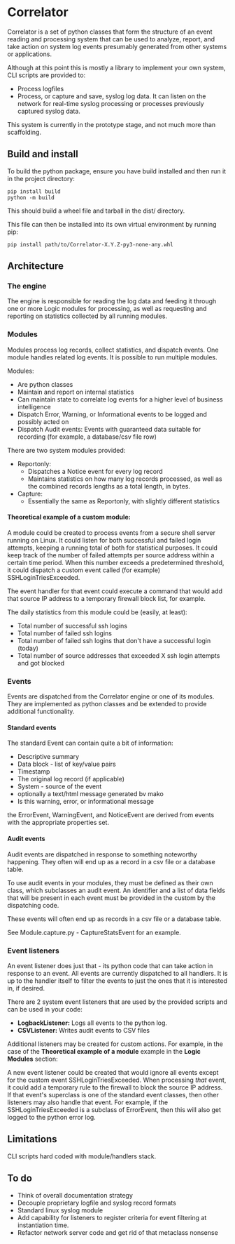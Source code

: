 # Correlator

Correlator is a set of python classes that form the structure of an event reading and processing system
that can be used to analyze, report, and take action on system log events presumably generated from other systems
or applications.

Although at this point this is mostly a library to implement your own system, CLI scripts are provided to:
- Process logfiles
- Process, or capture and save, syslog log data. It can listen on the network for real-time syslog processing or 
processes previously captured syslog data.

This system is currently in the prototype stage, and not much more than scaffolding. 

## Build and install

To build the python package, ensure you have build installed and then run it in the project directory:

    pip install build
    python -m build

This should build a wheel file and tarball in the dist/ directory.

This file can then be installed into its own virtual environment by running pip:

    pip install path/to/Correlator-X.Y.Z-py3-none-any.whl

## Architecture

### The engine

The  engine is responsible for reading the log data and feeding it through
one or more Logic modules for processing, as well as requesting and reporting
on statistics collected by all running modules. 

### Modules 

Modules process log records, collect statistics, and dispatch events. One module
handles related log events. It is possible to run multiple modules.

Modules:

- Are python classes
- Maintain and report on internal statistics 
- Can maintain state to correlate log events for a higher level of business intelligence
- Dispatch Error, Warning, or Informational events to be logged and possibly acted on
- Dispatch Audit events: Events with guaranteed data suitable for recording (for example, a database/csv file row)

There are two system modules provided: 
- Reportonly:
  - Dispatches a Notice event for every log record
  - Maintains statistics on how many log records processed, as well as the combined records lengths as a total length,
in bytes.
- Capture:
  - Essentially the same as Reportonly, with slightly different statistics

#### Theoretical example of a custom module:

A module could be created to process events from a secure shell server running on Linux.
It could listen for both successful and failed login attempts, keeping a running total of both
for statistical purposes. It could keep track of the number of failed attempts per source address
within a certain time period. When this number exceeds a predetermined threshold, it could dispatch a custom event
called (for example) SSHLoginTriesExceeded.

The event handler for that event could execute a command that would add that source IP address to a temporary
firewall block list, for example.

The daily statistics from this module could be (easily, at least):
  - Total number of successful ssh logins
  - Total number of failed ssh logins
  - Total number of failed ssh logins that don't have a successful login (today)
  - Total number of source addresses that exceeded X ssh login attempts and got blocked

### Events

Events are dispatched from the Correlator engine or one of its modules. They are implemented as
python classes and be extended to provide additional functionality.

#### Standard events

The standard Event can contain quite a bit of information:

- Descriptive summary
- Data block - list of key/value pairs
- Timestamp
- The original log record (if applicable)
- System - source of the event
- optionally a text/html message generated bv mako
- Is this warning, error, or informational message

the ErrorEvent, WarningEvent, and NoticeEvent are derived from events with the appropriate properties set.

#### Audit events

Audit events are dispatched in response to something noteworthy happening. They often will end up
as a record in a csv file or a database table.

To use audit events in your modules, they must be defined as their own class, which subclasses an audit event. An
identifier and a list of data fields that will be present in each event must be provided in the custom by the
dispatching code.

These events will often end up as records in a csv file or a database table.

See Module.capture.py - CaptureStatsEvent for an example.

### Event listeners

An event listener does just that - its python code that can take action in response to an event. All events are
currently dispatched to all handlers. It is up to the handler itself to filter the events to just the ones that
it is interested in, if desired.

There are 2 system event listeners that are used by the provided scripts and can be used in your code:

 - **LogbackListener:** Logs all events to the python log.
 - **CSVListener:** Writes audit events to CSV files

Additional listeners may be created for custom actions. For example, in the case of
the **Theoretical example of a module** example in the **Logic Modules** section:

A new event listener could be created that would ignore all events except for the custom event SSHLoginTriesExceeded.
When processing *that* event, it could add a temporary rule to the firewall to block the source IP address.
If that event's superclass is one of the standard event classes, then other listeners may also handle that event. For
example, if the SSHLoginTriesExceeded is a subclass of ErrorEvent, then this will also get logged to the python
error log.

## Limitations

CLI scripts hard coded with module/handlers stack.

## To do

- Think of overall documentation strategy
- Decouple proprietary logfile and syslog record formats
- Standard linux syslog module
- Add capability for listeners to register criteria for event filtering at instantiation time.
- Refactor network server code and get rid of that metaclass nonsense

